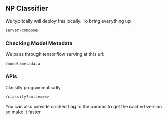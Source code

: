 ## NP Classifier

We typitcally will deploy this locally. To bring everything up

```server-compose```

### Checking Model Metadata

We pass through tensorflow serving at this url:

```/model/metadata```

### APIs

Classify programmatically 

```/classify?smiles=<>```

You can also provide cached flag to the params to get the cached version so make it faster